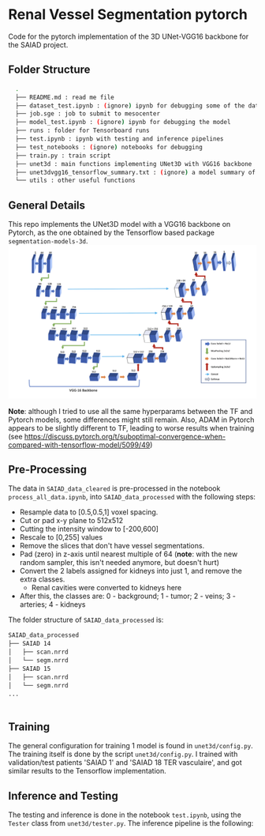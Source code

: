 # Renal Vessel Segmentation pytorch
Code for the pytorch implementation of the 3D UNet-VGG16 backbone for the SAIAD project.

## Folder Structure
```bash
  .
  ├── README.md : read me file
  ├── dataset_test.ipynb : (ignore) ipynb for debugging some of the dataset functions
  ├── job.sge : job to submit to mesocenter
  ├── model_test.ipynb : (ignore) ipynb for debugging the model
  ├── runs : folder for Tensorboard runs
  ├── test.ipynb : ipynb with testing and inference pipelines
  ├── test_notebooks : (ignore) notebooks for debugging
  ├── train.py : train script
  ├── unet3d : main functions implementing UNet3D with VGG16 backbone
  ├── unet3dvgg16_tensorflow_summary.txt : (ignore) a model summary of the Tensorflow version of the model
  └── utils : other useful functions
```
## General Details
This repo implements the UNet3D model with a VGG16 backbone on Pytorch, as the one obtained by the Tensorflow based package `segmentation-models-3d`.
![alt text](network_architecture.png)

**Note**: although I tried to use all the same hyperparams between the TF and Pytorch models, some differences might still remain. Also, ADAM in Pytorch appears to be slightly different to TF, leading to worse results when training (see https://discuss.pytorch.org/t/suboptimal-convergence-when-compared-with-tensorflow-model/5099/49)

## Pre-Processing
The data in `SAIAD_data_cleared` is pre-processed in the notebook `process_all_data.ipynb`, into `SAIAD_data_processed` with the following steps:

 - Resample data to [0.5,0.5,1] voxel spacing.
 - Cut or pad x-y plane to 512x512
 - Cutting the intensity window to [-200,600]
 - Rescale to [0,255] values
 - Remove the slices that don't have vessel segmentations.
 - Pad (zero) in z-axis until nearest multiple of 64 (**note**: with the new random sampler, this isn't needed anymore, but doesn't hurt)
 - Convert the 2 labels assigned for kidneys into just 1, and remove the extra classes.
      - Renal cavities were converted to kidneys here
 - After this, the classes are:
0 - background; 1 - tumor; 2 - veins; 3 - arteries; 4 - kidneys

The folder structure of `SAIAD_data_processed` is:
```bash
SAIAD_data_processed
├── SAIAD 14
│   ├── scan.nrrd
│   └── segm.nrrd
├── SAIAD 15
│   ├── scan.nrrd
│   └── segm.nrrd
...
  
```

## Training
The general configuration for training 1 model is found in `unet3d/config.py`. The training itself is done by the script `unet3d/config.py`. I trained with validation/test patients 'SAIAD 1' and 'SAIAD 18 TER vasculaire', and got similar results to the Tensorflow implementation.

## Inference and Testing
The testing and inference is done in the notebook `test.ipynb`, using the `Tester` class from `unet3d/tester.py`. The inference pipeline is the following:

